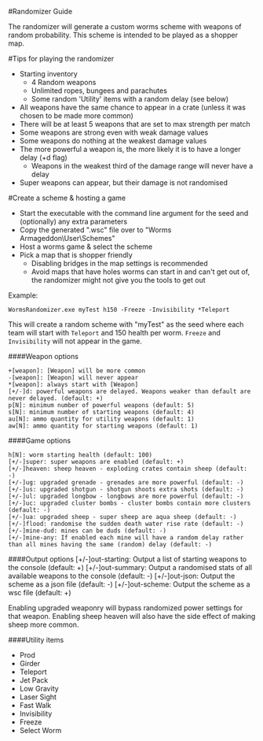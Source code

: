 
#Randomizer Guide

The randomizer will generate a custom worms scheme with weapons of random probability.
This scheme is intended to be played as a shopper map.

#Tips for playing the randomizer
- Starting inventory
  - 4 Random weapons
  - Unlimited ropes, bungees and parachutes
  - Some random 'Utility' items with a random delay (see below)
- All weapons have the same chance to appear in a crate (unless it was chosen to be made more common)
- There will be at least 5 weapons that are set to max strength per match
 - Some weapons are strong even with weak damage values
 - Some weapons do nothing at the weakest damage values
- The more powerful a weapon is, the more likely it is to have a longer delay (+d flag)
  - Weapons in the weakest third of the damage range will never have a delay
- Super weapons can appear, but their damage is not randomised

#Create a scheme & hosting a game
- Start the executable with the command line argument for the seed and (optionally) any extra parameters
- Copy the generated ".wsc" file over to "Worms Armageddon\User\Schemes"
- Host a worms game & select the scheme
- Pick a map that is shopper friendly
  - Disabling bridges in the map settings is recommended
  - Avoid maps that have holes worms can start in and can't get out of, the randomizer might not give you the tools to get out

Example:
```
WormsRandomizer.exe myTest h150 -Freeze -Invisibility *Teleport
```
This will create a random scheme with "myTest" as the seed where each team will start with `Teleport` and 150 health per worm.
 `Freeze` and `Invisibility` will not appear in the game.


 ####Weapon options
 ```
+[weapon]: [Weapon] will be more common
-[weapon]: [Weapon] will never appear
*[weapon]: always start with [Weapon]
[+/-]d: powerful weapons are delayed. Weapons weaker than default are never delayed. (default: +)
p[N]: minimum number of powerful weapons (default: 5)
s[N]: minimum number of starting weapons (default: 4)
au[N]: ammo quantity for utility weapons (default: 1)
aw[N]: ammo quantity for starting weapons (default: 1)
 ```

 ####Game options
 ```
h[N]: worm starting health (default: 100)
[+/-]super: super weapons are enabled (default: +)
[+/-]heaven: sheep heaven - exploding crates contain sheep (default: -)
[+/-]ug: upgraded grenade - grenades are more powerful (default: -)
[+/-]us: upgraded shotgun - shotgun shoots extra shots (default: -)
[+/-]ul: upgraded longbow - longbows are more powerful (default: -)
[+/-]uc: upgraded cluster bombs - cluster bombs contain more clusters (default: -)
[+/-]ua: upgraded sheep - super sheep are aqua sheep (default: -)
[+/-]flood: randomise the sudden death water rise rate (default: -)
[+/-]mine-dud: mines can be duds (default: -)
[+/-]mine-any: If enabled each mine will have a random delay rather than all mines having the same (random) delay (default: -)
 ```

 ####Output options
[+/-]out-starting: Output a list of starting weapons to the console (default: +)
[+/-]out-summary: Output a randomised stats of all available weapons to the console (default: -)
[+/-]out-json: Output the scheme as a json file (default: -)
[+/-]out-scheme: Output the scheme as a wsc file (default: +)


Enabling upgraded weaponry will bypass randomized power settings for that weapon.
Enabling sheep heaven will also have the side effect of making sheep more common.

####Utility items
- Prod
- Girder
- Teleport
- Jet Pack
- Low Gravity
- Laser Sight
- Fast Walk
- Invisibility
- Freeze
- Select Worm